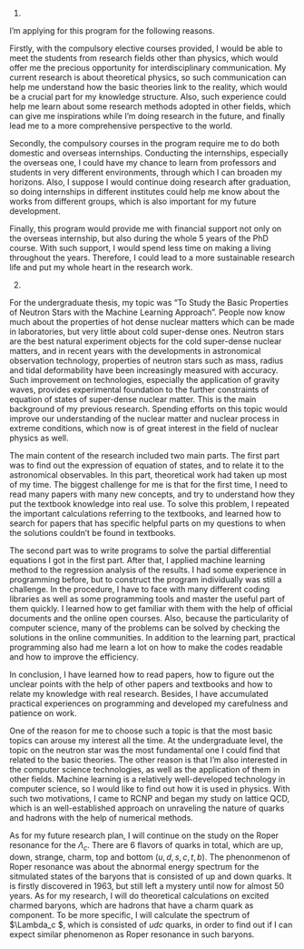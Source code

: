 1) 

I’m applying for this program for the following reasons. 

Firstly, with the compulsory elective courses provided, I would be able to meet the students from research fields other than physics, which would offer me the precious opportunity for interdisciplinary communication. My current research is about theoretical physics, so such communication can help me understand how the basic theories link to the reality, which would be a crucial part for my knowledge structure. Also, such experience could help me learn about some research methods adopted in other fields, which can give me inspirations while I’m doing research in the future, and finally lead me to a more comprehensive perspective to the world. 

Secondly, the compulsory courses in the program require me to do both domestic and overseas internships. Conducting the internships, especially the overseas one, I could have my chance to learn from professors and students in very different environments, through which I can broaden my horizons. Also, I suppose I would continue doing research after graduation, so doing internships in different institutes could help me know about the works from different groups, which is also important for my future development. 

Finally, this program would provide me with financial support not only on the overseas internship, but also during the whole 5 years of the PhD course. With such support, I would spend less time on making a living throughout the years. Therefore, I could lead to a more sustainable research life and put my whole heart in the research work. 

2) 

For the undergraduate thesis, my topic was “To Study the Basic Properties of Neutron Stars with the Machine Learning Approach”. People now know much about the properties of hot dense nuclear matters which can be made in laboratories, but very little about cold super-dense ones. Neutron stars are the best natural experiment objects for the cold super-dense nuclear matters, and in recent years with the developments in astronomical observation technology, properties of neutron stars such as mass, radius and tidal deformability have been increasingly measured with accuracy. Such improvement on technologies, especially the application of gravity waves, provides experimental foundation to the further constraints of equation of states of super-­dense nuclear matter. This is the main background of my previous research. Spending efforts on this topic would improve our understanding of the nuclear matter and nuclear process in extreme conditions, which now is of great interest in the field of nuclear physics as well. 

The main content of the research included two main parts. The first part was to find out the expression of equation of states, and to relate it to the astronomical observables. In this part, theoretical work had taken up most of my time. The biggest challenge for me is that for the first time, I need to read many papers with many new concepts, and try to understand how they put the textbook knowledge into real use. To solve this problem, I repeated the important calculations referring to the textbooks, and learned how to search for papers that has specific helpful parts on my questions to when the solutions couldn’t be found in textbooks. 

The second part was to write programs to solve the partial differential equations I got in the first part. After that, I applied machine learning method to the regression analysis of the results. I had some experience in programming before, but to construct the program individually was still a challenge. In the procedure, I have to face with many different coding libraries as well as some programming tools and master the useful part of them quickly. I learned how to get familiar with them with the help of official documents and the online open courses. Also, because the particularity of computer science, many of the problems can be solved by checking the solutions in the online communities. In addition to the learning part, practical programming also had me learn a lot on how to make the codes readable and how to improve the efficiency. 

In conclusion, I have learned how to read papers, how to figure out the unclear points with the help of other papers and textbooks and how to relate my knowledge with real research. Besides, I have accumulated practical experiences on programming and developed my carefulness and patience on work. 

One of the reason for me to choose such a topic is that the most basic topics can arouse my interest all the time. At the undergraduate level, the topic on the neutron star was the most fundamental one I could find that related to the basic theories. The other reason is that I’m also interested in the computer science technologies, as well as the application of them in other fields. Machine learning is a relatively well-developed technology in computer science, so I would like to find out how it is used in physics. With such two motivations, I came to RCNP and began my study on lattice QCD, which is an well-established approach on unraveling the nature of quarks and hadrons with the help of numerical methods. 

As for my future research plan, I will continue on the study on the Roper resonance for the $\Lambda_c$. There are 6 flavors of quarks in total, which are up, down, strange, charm, top and bottom ($u, d, s, c, t, b$). The phenonmenon of Roper resonance was about the abnormal energy spectrum for the sitmulated states of the baryons that is consisted of up and down quarks. It is firstly discovered in 1963, but still left a mystery until now for almost 50 years. As for my research, I will do theoretical calculations on excited charmed baryons, which are hadrons that have a charm quark as component. To be more specific, I will calculate the spectrum of $\Lambda_c $, which is consisted of $udc$ quarks, in order to find out if I can expect similar phenomenon as Roper resonance in such baryons. 